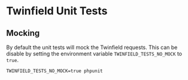 # Twinfield Unit Tests

## Mocking

By default the unit tests will mock the Twinfield requests. This can be disable by
setting the environment variable `TWINFIELD_TESTS_NO_MOCK` to `true`.

```
TWINFIELD_TESTS_NO_MOCK=true phpunit
```
